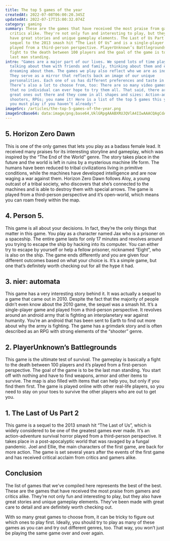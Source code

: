 ```yaml
---
title: The top 5 games of the year
createdAt: 2022-07-08T06:00:20.345Z
updatedAt: 2022-07-17T15:00:32.074Z
category: gaming
summary: These are the games that have received the most praise from gamers and
  critics alike. They're not only fun and interesting to play, but they also
  have great stories and unique gameplay elements. The Last of Us Part 2 is a
  sequel to the 2013 smash hit “The Last Of Us” and is a single-player game
  played from a third-person perspective. PlayerUnknown’s Battlegrounds is a
  fight to the death between 100 players and the goal of the game is to be the
  last man standing.
intro: "Games are a major part of our lives. We spend lots of time playing them,
  talking about them with friends and family, thinking about them and even
  dreaming about them. The games we play also reflect who we are as individuals.
  They serve as a mirror that reflects back an image of our unique
  personalities. Each one of us has different preferences and taste in games.
  There’s also a lot to choose from, too: There are so many video games today
  that no individual can ever hope to try them all. That said, there are some
  great ones out there and they come in all shapes and sizes: Action-adventure,
  shooters, RPGs; you name it! Here is a list of the top 5 games this year that
  you must play if you haven’t already:"
imageSrc: /articles/the-top-5-games-of-the-year.png
imageSrcBase64: data:image/png;base64,UklGRpgAAABXRUJQVlA4IIwAAACQAgCdASoKAAoAAUAmJYgCdEyACuWt9jfXES0QAAD++qJ/jaC5LtjGXiyABvvZ9s4UpsNdL9cYQHHn4l7Lhzu4aGLOZmFFY4dn3ULvafQTH7d598Jm+36FRhSo1QD48WYpe+W38jBjRKtxKa5L/zbGtmKNyotf6m76r07d5XTz/1/SHT0ezkz+jRIAAA==
---
```


## 5. Horizon Zero Dawn

This is one of the only games that lets you play as a badass female lead. It received many praises for its interesting storyline and gameplay, which was inspired by the “The End of the World” genre. The story takes place in the future and the world is left in ruins by a mysterious machine life form. The humans have been reduced to tribal civilizations living in primitive conditions, while the machines have developed intelligence and are now waging a war against them. Horizon Zero Dawn follows Aloy, a young outcast of a tribal society, who discovers that she’s connected to the machines and is able to destroy them with special arrows. The game is played from a third-person perspective and it’s open-world, which means you can roam freely within the map.

## 4. Person 5.

This game is all about your decisions. In fact, they’re the only things that matter in this game. You play as a character named Jax who is a prisoner on a spaceship. The entire game lasts for only 17 minutes and revolves around you trying to escape the ship by hacking into its computer. You can either try to escape by yourself or help a fellow prisoner, nicknamed “Eight”, who is also on the ship. The game ends differently and you are given four different outcomes based on what your choice is. It’s a simple game, but one that’s definitely worth checking out for all the hype it had.

## 3. nier: automata

This game has a very interesting story behind it. It was actually a sequel to a game that came out in 2010. Despite the fact that the majority of people didn’t even know about the 2010 game, the sequel was a smash hit. It’s a single-player game and played from a third-person perspective. It revolves around an android army that is fighting an interplanetary war against humanity. You’re an android that has been sent to Earth to find out more about why the army is fighting. The game has a grimdark story and is often described as an RPG with strong elements of the “shooter” genre.

## 2. PlayerUnknown’s Battlegrounds

This game is the ultimate test of survival. The gameplay is basically a fight to the death between 100 players and it’s played from a first-person perspective. The goal of the game is to be the last man standing. You start off with nothing and have to find weapons, armor and other items to survive. The map is also filled with items that can help you, but only if you find them first. The game is played online with other real-life players, so you need to stay on your toes to survive the other players who are out to get you.

## 1. The Last of Us Part 2

This game is a sequel to the 2013 smash hit “The Last of Us”, which is widely considered to be one of the greatest games ever made. It’s an action-adventure survival horror played from a third-person perspective. It takes place in a post-apocalyptic world that was ravaged by a fungal pandemic. Joel and Ellie, the main characters of the first game, are back for more action. The game is set several years after the events of the first game and has received critical acclaim from critics and gamers alike.

## Conclusion

The list of games that we’ve compiled here represents the best of the best. These are the games that have received the most praise from gamers and critics alike. They’re not only fun and interesting to play, but they also have great stories and unique gameplay elements. They’ve been made with great care to detail and are definitely worth checking out.

With so many great games to choose from, it can be tricky to figure out which ones to play first. Ideally, you should try to play as many of these games as you can and try out different genres, too. That way, you won’t just be playing the same game over and over again.
